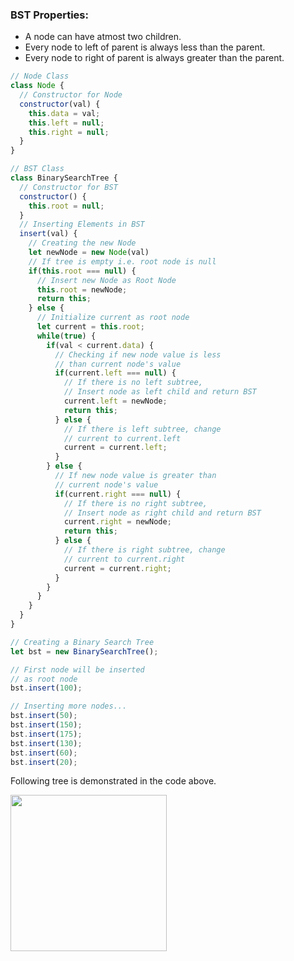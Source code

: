 ### BST Properties:
- A node can have atmost two children.
- Every node to left of parent is always less than the parent.
- Every node to right of parent is always greater than the parent.

```javascript
// Node Class
class Node {
  // Constructor for Node
  constructor(val) {
    this.data = val;
    this.left = null;
    this.right = null;
  }
}

// BST Class
class BinarySearchTree {
  // Constructor for BST
  constructor() {
    this.root = null;
  }
  // Inserting Elements in BST
  insert(val) {
    // Creating the new Node
    let newNode = new Node(val)
    // If tree is empty i.e. root node is null
    if(this.root === null) {
      // Insert new Node as Root Node
      this.root = newNode;
      return this;
    } else {
      // Initialize current as root node
      let current = this.root;
      while(true) {
        if(val < current.data) {
          // Checking if new node value is less
          // than current node's value
          if(current.left === null) {
            // If there is no left subtree,
            // Insert node as left child and return BST
            current.left = newNode;
            return this;
          } else {
            // If there is left subtree, change
            // current to current.left
            current = current.left;
          }
        } else {
          // If new node value is greater than
          // current node's value
          if(current.right === null) {
            // If there is no right subtree,
            // Insert node as right child and return BST
            current.right = newNode;
            return this;
          } else {
            // If there is right subtree, change
            // current to current.right
            current = current.right;
          }
        }
      }
    }
  }
}

// Creating a Binary Search Tree
let bst = new BinarySearchTree();

// First node will be inserted 
// as root node
bst.insert(100);

// Inserting more nodes...
bst.insert(50);
bst.insert(150);
bst.insert(175);
bst.insert(130);
bst.insert(60);
bst.insert(20);
```

Following tree is demonstrated in the code above.

<img width="250px" src="https://user-images.githubusercontent.com/43666833/82456922-73830f00-9ad2-11ea-8462-6735e2ec415a.png">
